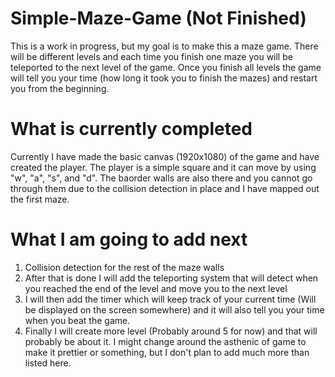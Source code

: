 # Simple-Maze-Game (Not Finished)
This is a work in progress, but my goal is to make this a maze game. There will be different levels and each time you finish one maze you will be teleported to the next level of the game. Once you finish all levels the game will tell you your time (how long it took you to finish the mazes) and restart you from the beginning. 

# What is currently completed
Currently I have made the basic canvas (1920x1080) of the game and have created the player. The player is a simple square and it can move by using "w", "a", "s", and "d". The baorder walls are also there and you cannot go through them due to the collision detection in place and I have mapped out the first maze.

# What I am going to add next
1. Collision detection for the rest of the maze walls
2. After that is done I will add the teleporting system that will detect when you reached the end of the level and move you to the next level
3. I will then add the timer which will keep track of your current time (Will be displayed on the screen somewhere) and it will also tell you your time when you beat the game.
4. Finally I will create more level (Probably around 5 for now) and that will probably be about it. I might change around the asthenic of game to make it prettier or something, but I don't plan to add much more than listed here. 
